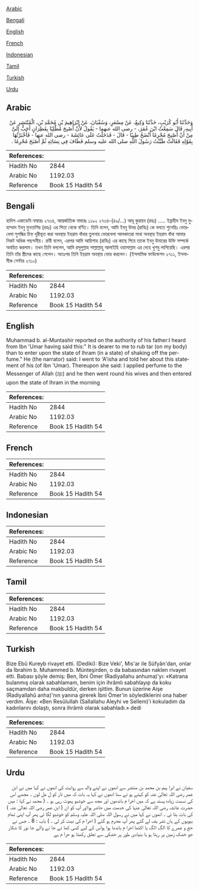 [Arabic](#arabic)

[Bengali](#bengali)

[English](#english)

[French](#french)

[Indonesian](#indonesian)

[Tamil](#tamil)

[Turkish](#turkish)

[Urdu](#urdu)

## Arabic


<div dir="rtl" lang="ar" style={{fontSize:'larger',backgroundColor:'#f8f9fa',padding:20}}>
وَحَدَّثَنَا أَبُو كُرَيْبٍ، حَدَّثَنَا وَكِيعٌ، عَنْ مِسْعَرٍ، وَسُفْيَانَ، عَنْ إِبْرَاهِيمَ بْنِ مُحَمَّدِ بْنِ، الْمُنْتَشِرِ عَنْ أَبِيهِ، قَالَ سَمِعْتُ ابْنَ عُمَرَ، - رضى الله عنهما - يَقُولُ لأَنْ أُصْبِحَ مُطَّلِيًا بِقَطِرَانٍ أَحَبُّ إِلَىَّ مِنْ أَنْ أُصْبِحَ مُحْرِمًا أَنْضَخُ طِيبًا - قَالَ - فَدَخَلْتُ عَلَى عَائِشَةَ - رضى الله عنها - فَأَخْبَرْتُهَا بِقَوْلِهِ فَقَالَتْ طَيَّبْتُ رَسُولَ اللَّهِ صلى الله عليه وسلم فَطَافَ فِي نِسَائِهِ ثُمَّ أَصْبَحَ مُحْرِمًا ‏.‏
</div>
<div style={{backgroundColor:'#f8f9fa',padding:20, marginBottom: 10}}><table> <thead> <tr> <th>References:</th> <th></th> </tr> </thead> <tbody><tr><td>Hadith No</td><td>2844</td></tr><tr><td>Arabic No</td><td>1192.03</td></tr><tr><td>Reference</td><td>Book 15 Hadith 54</td></tr></tbody></table></div>

## Bengali


<div dir="ltr" lang="bn" style={{fontSize:'larger',backgroundColor:'#f8f9fa',padding:20}}>
হাদিস একাডেমি নাম্বারঃ ২৭৩৪, আন্তর্জাতিক নাম্বারঃ ১১৯২ ২৭৩৪-(৪৯/...) আবূ কুরায়ব (রহঃ) ..... ইব্রাহীম ইবনু মুহাম্মাদ ইবনু মুনতাশির (রহঃ) এর পিতা থেকে বর্ণিত। তিনি বলেন, আমি ইবনু উমর (রাযিঃ) কে বলতে শুনেছিঃ ভোরবেলা সুগন্ধির চিহ্ন দূরীভূত করা অবস্থায় ইহরাম বাঁধার তুলনায় ভোরবেলা আলকাতরা মাখা অবস্থায় ইহরাম বাঁধা আমার নিকট অধিক পছন্দনীয়। রাবী বলেন, এরপর আমি আয়িশাহ (রাযিঃ) এর কাছে গিয়ে তাকে ইবনু উমারের উক্তি সম্পর্কে অবহিত করলাম। তখন তিনি বললেন, আমি রসূলুল্লাহ সাল্লাল্লাহু আলাইহি ওয়াসাল্লাম এর দেহে খুশবু লাগিয়েছি। এরপর তিনি তাঁর স্ত্রীদের কাছে গেলেন। অতঃপর তিনি ইহরাম অবস্থায় ভোর করলেন। (ইসলামিক ফাউন্ডেশন ২৭১১, ইসলামীক সেন্টার ২৭১০)
</div>
<div style={{backgroundColor:'#f8f9fa',padding:20, marginBottom: 10}}><table> <thead> <tr> <th>References:</th> <th></th> </tr> </thead> <tbody><tr><td>Hadith No</td><td>2844</td></tr><tr><td>Arabic No</td><td>1192.03</td></tr><tr><td>Reference</td><td>Book 15 Hadith 54</td></tr></tbody></table></div>

## English


<div dir="ltr" lang="en" style={{fontSize:'larger',backgroundColor:'#f8f9fa',padding:20}}>
Muhammad b. al-Muntashir reported on the authority of his father:I heard from Ibn 'Umar having said this:" It is dearer to me to rub tar (on my body) than to enter upon the state of Ihram (in a state) of shaking off the perfume." He (the narrator) said: I went to 'A'isha and told her about this statement of his (of Ibn 'Umar). Thereupon she said: I applied perfume to the Messenger of Allah (ﷺ) and he then went round his wives and then entered upon the state of Ihram in the morning
</div>
<div style={{backgroundColor:'#f8f9fa',padding:20, marginBottom: 10}}><table> <thead> <tr> <th>References:</th> <th></th> </tr> </thead> <tbody><tr><td>Hadith No</td><td>2844</td></tr><tr><td>Arabic No</td><td>1192.03</td></tr><tr><td>Reference</td><td>Book 15 Hadith 54</td></tr></tbody></table></div>

## French


<div dir="ltr" lang="fr" style={{fontSize:'larger',backgroundColor:'#f8f9fa',padding:20}}>

</div>
<div style={{backgroundColor:'#f8f9fa',padding:20, marginBottom: 10}}><table> <thead> <tr> <th>References:</th> <th></th> </tr> </thead> <tbody><tr><td>Hadith No</td><td>2844</td></tr><tr><td>Arabic No</td><td>1192.03</td></tr><tr><td>Reference</td><td>Book 15 Hadith 54</td></tr></tbody></table></div>

## Indonesian


<div dir="ltr" lang="id" style={{fontSize:'larger',backgroundColor:'#f8f9fa',padding:20}}>

</div>
<div style={{backgroundColor:'#f8f9fa',padding:20, marginBottom: 10}}><table> <thead> <tr> <th>References:</th> <th></th> </tr> </thead> <tbody><tr><td>Hadith No</td><td>2844</td></tr><tr><td>Arabic No</td><td>1192.03</td></tr><tr><td>Reference</td><td>Book 15 Hadith 54</td></tr></tbody></table></div>

## Tamil


<div dir="ltr" lang="ta" style={{fontSize:'larger',backgroundColor:'#f8f9fa',padding:20}}>

</div>
<div style={{backgroundColor:'#f8f9fa',padding:20, marginBottom: 10}}><table> <thead> <tr> <th>References:</th> <th></th> </tr> </thead> <tbody><tr><td>Hadith No</td><td>2844</td></tr><tr><td>Arabic No</td><td>1192.03</td></tr><tr><td>Reference</td><td>Book 15 Hadith 54</td></tr></tbody></table></div>

## Turkish


<div dir="ltr" lang="tr" style={{fontSize:'larger',backgroundColor:'#f8f9fa',padding:20}}>
Bize Ebû Kureyb rivayet etti. (Dediki): Bize Veki', Mis'ar ile Süfyân'dan, onlar da İbrahim b. Muhammed b. Münteşirden, o da babasından naklen rivayet etti. Babası şöyle demiş: Ben, İbni Ömer (Radiyallahu anhuma)'yı: «Katrana bulanmış olarak sabahlamam, benim için ihrâmlı sabahlayıp da koku saçmamdan daha makbuldür, derken işittim. Bunun üzerine Aişe (Radiyallahû anha)'nın yanına girerek İbni Ömer'in söylediklerini ona haber verdim. Âişe: «Ben Resûlullah (Sallallahu Aleyhi ve Sellem)'i kokuladım da kadınlarını dolaştı, sonra ihrâmlı olarak sabahladı.» dedi
</div>
<div style={{backgroundColor:'#f8f9fa',padding:20, marginBottom: 10}}><table> <thead> <tr> <th>References:</th> <th></th> </tr> </thead> <tbody><tr><td>Hadith No</td><td>2844</td></tr><tr><td>Arabic No</td><td>1192.03</td></tr><tr><td>Reference</td><td>Book 15 Hadith 54</td></tr></tbody></table></div>

## Urdu


<div dir="rtl" lang="ur" style={{fontSize:'larger',backgroundColor:'#f8f9fa',padding:20}}>
سفیان نے ابرا ہیم بن محمد بن منتشر سے انھوں نے اپنے والد سے روایت کی انھوں نے کہا میں نے ابن عمر رضی اللہ تعالیٰ عنہ کو کہتے ہو ئے سنا انھوں نے کہا یہ بات کہ میں تار کو ل مل لوں ۔ مجھے اس کی نسبت زیادہ پسند ہے کہ میں احرا م باندھوں اور مجھ سے خوشبو پھوٹ رہی ہو ۔ ( محمد نے کہا : میں حضرت عائشہ رضی اللہ تعالیٰ عنہا کی خدمت میں حاضر ہوااور آپ کو ان ( ابن عمر رضی اللہ تعالیٰ عنہ ) کی بات بتا ئی ۔ انھوں نے کہا میں نے رسول اللہ صلی اللہ علیہ وسلم کو خوشبو لگا ئی پھر آپ اپنی تمام بیویوں کے ہاں تشر یف لے گئے پھر آپ محرم ہو گئے ( احرا م کی نیت کر لی ۔ ) باب : 8 ۔ جس نے حج و عمرے کا الگ الگ یا اکٹھا احرا م باندھا ہوا ہواس کے لیے کسی کھا ئے جا نے والے جا نور کا شکار جو خشک زمین پر رہتا ہو یا بنیادی طور پر خشکی سے تعلق رکھتا ہو حرا م ہے
</div>
<div style={{backgroundColor:'#f8f9fa',padding:20, marginBottom: 10}}><table> <thead> <tr> <th>References:</th> <th></th> </tr> </thead> <tbody><tr><td>Hadith No</td><td>2844</td></tr><tr><td>Arabic No</td><td>1192.03</td></tr><tr><td>Reference</td><td>Book 15 Hadith 54</td></tr></tbody></table></div>